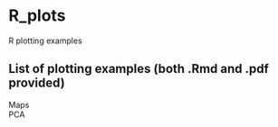 # R_plots
R plotting examples 

## List of plotting examples (both .Rmd and .pdf provided)
Maps  
PCA 

